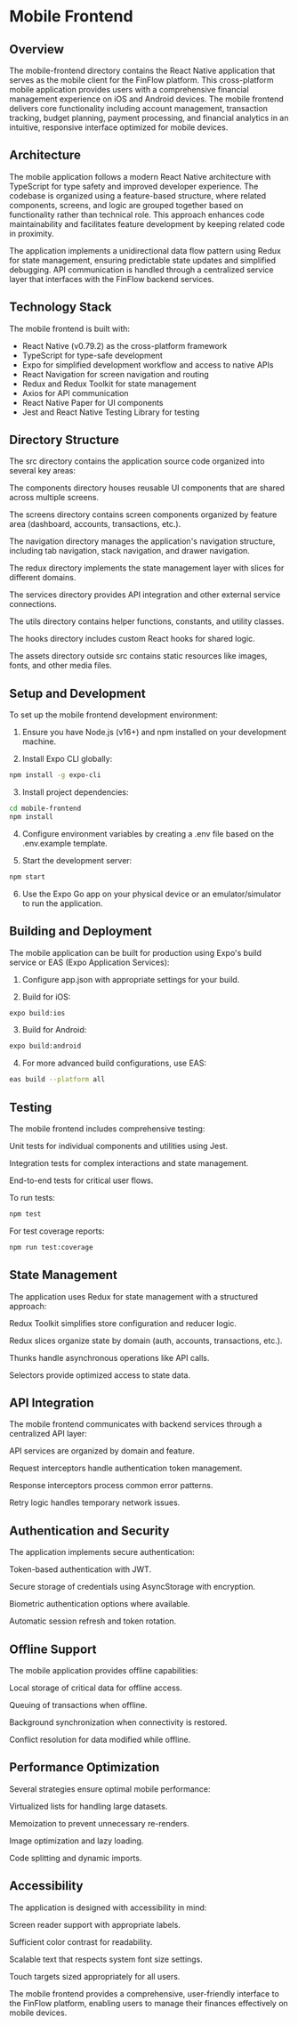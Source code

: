 # Mobile Frontend

## Overview

The mobile-frontend directory contains the React Native application that serves as the mobile client for the FinFlow platform. This cross-platform mobile application provides users with a comprehensive financial management experience on iOS and Android devices. The mobile frontend delivers core functionality including account management, transaction tracking, budget planning, payment processing, and financial analytics in an intuitive, responsive interface optimized for mobile devices.

## Architecture

The mobile application follows a modern React Native architecture with TypeScript for type safety and improved developer experience. The codebase is organized using a feature-based structure, where related components, screens, and logic are grouped together based on functionality rather than technical role. This approach enhances code maintainability and facilitates feature development by keeping related code in proximity.

The application implements a unidirectional data flow pattern using Redux for state management, ensuring predictable state updates and simplified debugging. API communication is handled through a centralized service layer that interfaces with the FinFlow backend services.

## Technology Stack

The mobile frontend is built with:

- React Native (v0.79.2) as the cross-platform framework
- TypeScript for type-safe development
- Expo for simplified development workflow and access to native APIs
- React Navigation for screen navigation and routing
- Redux and Redux Toolkit for state management
- Axios for API communication
- React Native Paper for UI components
- Jest and React Native Testing Library for testing

## Directory Structure

The src directory contains the application source code organized into several key areas:

The components directory houses reusable UI components that are shared across multiple screens.

The screens directory contains screen components organized by feature area (dashboard, accounts, transactions, etc.).

The navigation directory manages the application's navigation structure, including tab navigation, stack navigation, and drawer navigation.

The redux directory implements the state management layer with slices for different domains.

The services directory provides API integration and other external service connections.

The utils directory contains helper functions, constants, and utility classes.

The hooks directory includes custom React hooks for shared logic.

The assets directory outside src contains static resources like images, fonts, and other media files.

## Setup and Development

To set up the mobile frontend development environment:

1. Ensure you have Node.js (v16+) and npm installed on your development machine.

2. Install Expo CLI globally:

```bash
npm install -g expo-cli
```

3. Install project dependencies:

```bash
cd mobile-frontend
npm install
```

4. Configure environment variables by creating a .env file based on the .env.example template.

5. Start the development server:

```bash
npm start
```

6. Use the Expo Go app on your physical device or an emulator/simulator to run the application.

## Building and Deployment

The mobile application can be built for production using Expo's build service or EAS (Expo Application Services):

1. Configure app.json with appropriate settings for your build.

2. Build for iOS:

```bash
expo build:ios
```

3. Build for Android:

```bash
expo build:android
```

4. For more advanced build configurations, use EAS:

```bash
eas build --platform all
```

## Testing

The mobile frontend includes comprehensive testing:

Unit tests for individual components and utilities using Jest.

Integration tests for complex interactions and state management.

End-to-end tests for critical user flows.

To run tests:

```bash
npm test
```

For test coverage reports:

```bash
npm run test:coverage
```

## State Management

The application uses Redux for state management with a structured approach:

Redux Toolkit simplifies store configuration and reducer logic.

Redux slices organize state by domain (auth, accounts, transactions, etc.).

Thunks handle asynchronous operations like API calls.

Selectors provide optimized access to state data.

## API Integration

The mobile frontend communicates with backend services through a centralized API layer:

API services are organized by domain and feature.

Request interceptors handle authentication token management.

Response interceptors process common error patterns.

Retry logic handles temporary network issues.

## Authentication and Security

The application implements secure authentication:

Token-based authentication with JWT.

Secure storage of credentials using AsyncStorage with encryption.

Biometric authentication options where available.

Automatic session refresh and token rotation.

## Offline Support

The mobile application provides offline capabilities:

Local storage of critical data for offline access.

Queuing of transactions when offline.

Background synchronization when connectivity is restored.

Conflict resolution for data modified while offline.

## Performance Optimization

Several strategies ensure optimal mobile performance:

Virtualized lists for handling large datasets.

Memoization to prevent unnecessary re-renders.
 
Image optimization and lazy loading.

Code splitting and dynamic imports.

## Accessibility

The application is designed with accessibility in mind:

Screen reader support with appropriate labels.

Sufficient color contrast for readability.

Scalable text that respects system font size settings.

Touch targets sized appropriately for all users.

The mobile frontend provides a comprehensive, user-friendly interface to the FinFlow platform, enabling users to manage their finances effectively on mobile devices.
